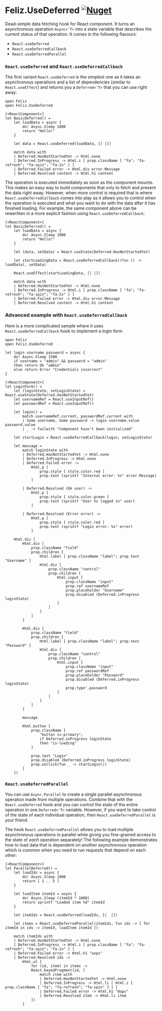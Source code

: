 # Feliz.UseDeferred [![Nuget](https://img.shields.io/nuget/v/Feliz.UseDeferred.svg?maxAge=0&colorB=brightgreen)](https://www.nuget.org/packages/Feliz.UseDeferred)

Dead-simple data fetching hook for React component. It turns an asynchronous operation `Async<'T>` into a state variable that describes the current status of that operation. It comes in the following flavours:
 - `React.useDeferred`
 - `React.useDeferredCallback`
 - `React.useDeferredParallel`

### `React.useDeferred` and `React.useDeferredCallback`
The first variant `React.useDeferred` is the simplest one as it takes an asynchronous operations and a list of dependencies (similar to `React.useEffect`) and returns you a `Deferred<'T>` that you can use right away:
```fsharp:use-deferred
open Feliz
open Feliz.UseDeferred

[<ReactComponent>]
let BasicDeferred() =
    let loadData = async {
        do! Async.Sleep 1000
        return "Hello!"
    }

    let data = React.useDeferred(loadData, [| |])

    match data with
    | Deferred.HasNotStartedYet -> Html.none
    | Deferred.InProgress -> Html.i [ prop.className [ "fa"; "fa-refresh"; "fa-spin"; "fa-2x" ] ]
    | Deferred.Failed error -> Html.div error.Message
    | Deferred.Resolved content -> Html.h1 content
```
The operation is executed immediately as soon as the component mounts. This makes an easy way to build components that only to fetch and present the data right away. However, when more control is required that is where `React.useDeferredCallback` comes into play as it allows you to control when the operation is executed and what you want to do with the data after it has finished loading. For example, the same component above can be reweritten in a more explicit fashion using `React.useDeferredCallback`:
```fsharp:use-deferred-v2
[<ReactComponent>]
let BasicDeferred() =
    let loadData = async {
        do! Async.Sleep 1000
        return "Hello!"
    }

    let (data, setData) = React.useState(Deferred.HasNotStartedYet)

    let startLoadingData = React.useDeferredCallback((fun () -> loadData), setData)

    React.useEffect(startLoadingData, [| |])

    match data with
    | Deferred.HasNotStartedYet -> Html.none
    | Deferred.InProgress -> Html.i [ prop.className [ "fa"; "fa-refresh"; "fa-spin"; "fa-2x" ] ]
    | Deferred.Failed error -> Html.div error.Message
    | Deferred.Resolved content -> Html.h1 content
```
### Advanced example with `React.useDeferredCallback`
Here is a more complicated sample where it uses `React.useDeferredCallback` hook to implement a login form
```fsharp:deferred-form
open Feliz
open Feliz.UseDeferred

let login username password = async {
    do! Async.Sleep 1500
    if username = "admin" && password = "admin"
    then return Ok "admin"
    else return Error "Credentials incorrect"
}

[<ReactComponent>]
let LoginForm() =
    let (loginState, setLoginState) = React.useState(Deferred.HasNotStartedYet)
    let usernameRef = React.useInputRef()
    let passwordRef = React.useInputRef()

    let login() =
        match usernameRef.current, passwordRef.current with
        | Some username, Some password -> login username.value password.value
        | _ -> failwith "Component hasn't been initialized"

    let startLogin = React.useDeferredCallback(login, setLoginState)

    let message =
        match loginState with
        | Deferred.HasNotStartedYet -> Html.none
        | Deferred.InProgress -> Html.none
        | Deferred.Failed error ->
            Html.p [
                prop.style [ style.color.red ]
                prop.text (sprintf "Internal error: %s" error.Message)
            ]

        | Deferred.Resolved (Ok user) ->
            Html.p [
                prop.style [ style.color.green ]
                prop.text (sprintf "User %s logged in" user)
            ]

        | Deferred.Resolved (Error error) ->
            Html.p [
                prop.style [ style.color.red ]
                prop.text (sprintf "Login error: %s" error)
            ]

    Html.div [
        Html.div [
            prop.className "field"
            prop.children [
                Html.label [ prop.className "label"; prop.text "Username" ]
                Html.div [
                    prop.className "control"
                    prop.children [
                        Html.input [
                            prop.className "input"
                            prop.ref usernameRef
                            prop.placeholder "Username"
                            prop.disabled (Deferred.inProgress loginState)
                        ]
                    ]
                ]
            ]
        ]

        Html.div [
            prop.className "field"
            prop.children [
                Html.label [ prop.className "label"; prop.text "Password" ]
                Html.div [
                    prop.className "control"
                    prop.children [
                        Html.input [
                            prop.className "input"
                            prop.ref passwordRef
                            prop.placeholder "Password"
                            prop.disabled (Deferred.inProgress loginState)
                            prop.type'.password
                        ]
                    ]
                ]
            ]
        ]

        message

        Html.button [
            prop.className [
                "button is-primary";
                if Deferred.inProgress loginState
                then "is-loading"
            ]

            prop.text "Login"
            prop.disabled (Deferred.inProgress loginState)
            prop.onClick(fun _ -> startLogin())
        ]
    ])
```
### `React.useDeferredParallel`

You can use `Async.Parallel` to create a single parallel asynchronous operation made from multiple operations. Combine that with the `React.useDeferred` hook and you can control the state of the entire operation in one `Deferred<'T>` variable. However, if you want to take control of the state of each individual operation, then `React.useDeferredParallel` is your friend.

The hook `React.useDeferredParallel` allows you to load multiple asynchronous operations in parallel while giving you fine-grained access to the state of *each* operation separately! The following example demonstrates how to load data that is dependent on another asynchronous operation which is common when you need to run requests that depend on each other:

```fsharp:parallel-deferred
[<ReactComponent>]
let ParallelDeferred() =
    let loadIds = async {
        do! Async.Sleep 1000
        return [ 1 .. 5 ]
    }

    let loadItem itemId = async {
        do! Async.Sleep (itemId * 1000)
        return sprintf "Loaded item %d" itemId
    }

    let itemIds = React.useDeferred(loadIds, [|  |])

    let items = React.useDeferredParallel(itemIds, fun ids -> [ for itemId in ids -> itemId, loadItem itemId ])

    match itemIds with
    | Deferred.HasNotStartedYet -> Html.none
    | Deferred.InProgress -> Html.i [ prop.className [ "fa"; "fa-refresh"; "fa-spin"; "fa-2x" ] ]
    | Deferred.Failed error -> Html.h1 "oops"
    | Deferred.Resolved ids ->
        Html.ul [
            for (id, item) in items ->
            React.keyedFragment(id, [
                match item with
                | Deferred.HasNotStartedYet -> Html.none
                | Deferred.InProgress -> Html.li [ Html.i [ prop.className [ "fa"; "fa-refresh"; "fa-spin" ] ] ]
                | Deferred.Failed error -> Html.h1 "Oops"
                | Deferred.Resolved item -> Html.li item
            ])
        ]
```
